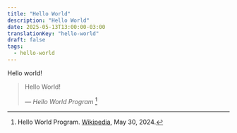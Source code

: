 ```yaml
---
title: "Hello World"
description: "Hello World"
date: 2025-05-13T13:00:00-03:00
translationKey: "hello-world"
draft: false
tags:
  - hello-world
---
```


Hello world!

<!--more-->

> Hello World!
>
> — *Hello World Program* [^1]

[^1]: Hello World Program. [Wikipedia](https://en.wikipedia.org/wiki/%22Hello,_World!%22_program), May 30, 2024.
